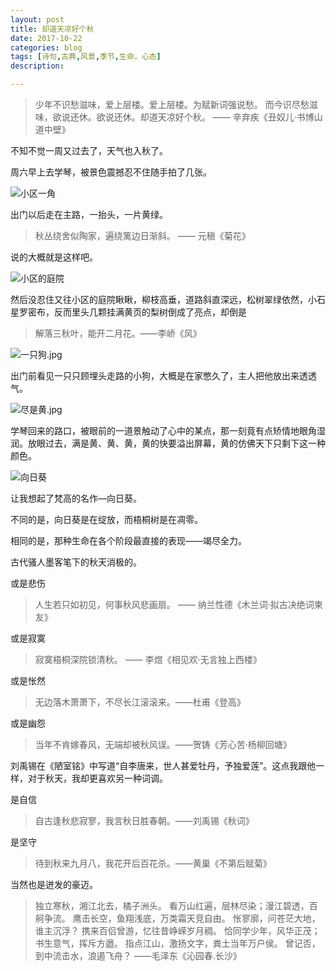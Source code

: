 ```yaml
---
layout: post
title: 却道天凉好个秋
date: 2017-10-22
categories: blog
tags: [诗句,古典,风景,季节,生命，心态]
description: 

---
```

>少年不识愁滋味，爱上层楼。爱上层楼。为赋新词强说愁。
而今识尽愁滋味，欲说还休。欲说还休。却道天凉好个秋。
 —— 辛弃疾《丑奴儿·书博山道中壁》

不知不觉一周又过去了，天气也入秋了。



周六早上去学琴，被景色震撼忍不住随手拍了几张。


![小区一角](http://upload-images.jianshu.io/upload_images/726103-3ab57b900db216fe.jpg?imageMogr2/auto-orient/strip%7CimageView2/2/w/1240)

出门以后走在主路，一抬头，一片黄绿。

>秋丛绕舍似陶家，遍绕篱边日渐斜。 —— 元稹《菊花》

说的大概就是这样吧。


![小区的庭院](http://upload-images.jianshu.io/upload_images/726103-8d34d1f942eda47a.jpg?imageMogr2/auto-orient/strip%7CimageView2/2/w/1240)

然后没忍住又往小区的庭院瞅瞅，柳枝高垂，道路斜直深远，松树翠绿依然，小石星罗密布，反而里头几颗挂满黄页的梨树倒成了亮点，却倒是

> 解落三秋叶，能开二月花。——李峤《风》

![一只狗.jpg](http://upload-images.jianshu.io/upload_images/726103-f1d3c634b040a3fa.jpg?imageMogr2/auto-orient/strip%7CimageView2/2/w/1240)

出门前看见一只只顾埋头走路的小狗，大概是在家憋久了，主人把他放出来透透气。

![尽是黄.jpg](http://upload-images.jianshu.io/upload_images/726103-725f25ab62f95207.jpg?imageMogr2/auto-orient/strip%7CimageView2/2/w/1240)

学琴回来的路口，被眼前的一道景触动了心中的某点，那一刻竟有点矫情地眼角湿润。放眼过去，满是黄、黄、黄，黄的快要溢出屏幕，黄的仿佛天下只剩下这一种颜色。

![向日葵](http://upload-images.jianshu.io/upload_images/726103-cfb3be7de2082c45.jpg?imageMogr2/auto-orient/strip%7CimageView2/2/w/1240)

让我想起了梵高的名作—向日葵。

不同的是，向日葵是在绽放，而梧桐树是在凋零。

相同的是，那种生命在各个阶段最直接的表现——竭尽全力。

古代骚人墨客笔下的秋天消极的。

或是悲伤
>人生若只如初见，何事秋风悲画扇。 —— 纳兰性德《木兰词·拟古决绝词柬友》

或是寂寞
>寂寞梧桐深院锁清秋。 —— 李煜《相见欢·无言独上西楼》

或是怅然
>无边落木萧萧下，不尽长江滚滚来。——杜甫《登高》

或是幽怨
>当年不肯嫁春风，无端却被秋风误。——贺铸《芳心苦·杨柳回塘》

刘禹锡在《陋室铭》中写道“自李唐来，世人甚爱牡丹，予独爱莲”。这点我跟他一样，对于秋天，我却更喜欢另一种词调。

是自信
>自古逢秋悲寂寥，我言秋日胜春朝。——刘禹锡《秋词》

是坚守
>待到秋来九月八，我花开后百花杀。——黄巢《不第后赋菊》

当然也是迸发的豪迈。

> 独立寒秋，湘江北去，橘子洲头。
看万山红遍，层林尽染；漫江碧透，百舸争流。
鹰击长空，鱼翔浅底，万类霜天竞自由。
怅寥廓，问苍茫大地，谁主沉浮？
携来百侣曾游，忆往昔峥嵘岁月稠。
恰同学少年，风华正茂；书生意气，挥斥方遒。
指点江山，激扬文字，粪土当年万户侯。
曾记否，到中流击水，浪遏飞舟？
——毛泽东《沁园春.长沙》
